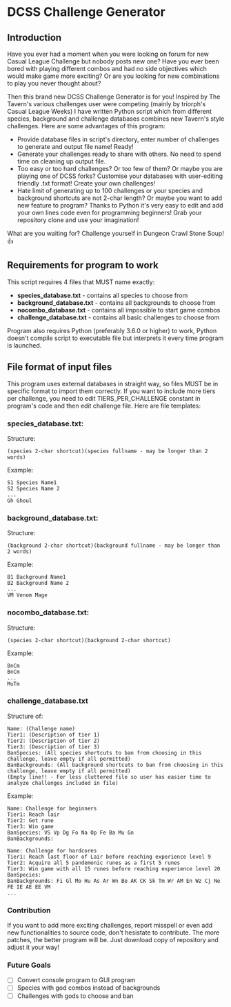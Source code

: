 # DCSS Challenge Generator

## Introduction
Have you ever had a moment when you were looking on forum for new Casual League Challenge but nobody posts new one?
Have you ever been bored with playing different combos and had no side objectives which would make game more exciting?
Or are you looking for new combinations to play you never thought about?

Then this brand new DCSS Challenge Generator is for you! Inspired by The Tavern's various challenges user were competing
(mainly by triorph's Casual League Weeks) I have written Python script which from different species, background and challenge
databases combines new Tavern's style challenges. Here are some advantages of this program:

- Provide database files in script's directory, enter number of challenges to generate and output file name! Ready!
- Generate your challenges ready to share with others. No need to spend time on cleaning up output file.
- Too easy or too hard challenges? Or too few of them? Or maybe you are playing one of DCSS forks? Customise your databases
  with user-editing friendly .txt format! Create your own challenges!
- Hate limit of generating up to 100 challenges or your species and background shortcuts are not 2-char length?
  Or maybe you want to add new feature to program? Thanks to Python it's very easy to edit and add your own lines code even for 
  programming beginners! Grab your repository clone and use your imagination!
  
What are you waiting for? Challenge yourself in Dungeon Crawl Stone Soup! :+1:



## Requirements for program to work

This script requires 4 files that MUST name exactly:
- **species_database.txt** - contains all species to choose from
- **background_database.txt** - contains all backgrounds to choose from
- **nocombo_database.txt** - contains all impossible to start game combos
- **challenge_database.txt** - contains all basic challenges to choose from

Program also requires Python (preferably 3.6.0 or higher) to work, Python doesn't compile script to executable file but 
interprets it every time program is launched.

## File format of input files

This program uses external databases in straight way, so files MUST be in specific format to import them correctly.
If you want to include more tiers per challenge, you need to edit TIERS_PER_CHALLENGE constant in program's code and then
edit challenge file.
Here are file templates:

### species_database.txt:
Structure:
```
(species 2-char shortcut)(species fullname - may be longer than 2 words)
```

Example:
```
S1 Species Name1
S2 Species Name 2
...
Gh Ghoul
```

### background_database.txt:
Structure:
```
(background 2-char shortcut)(background fullname - may be longer than 2 words)
```

Example:
```
B1 Background Name1
B2 Background Name 2
...
VM Venom Mage
```

### nocombo_database.txt:

Structure:
```
(species 2-char shortcut)(background 2-char shortcut)
```

Example:
```
BnCm
BnCm
...
MuTm
```

### challenge_database.txt

Structure of:
```
Name: (Challenge name)
Tier1: (Description of tier 1)
Tier2: (Description of tier 2)
Tier3: (Description of tier 3)
BanSpecies: (All species shortcuts to ban from choosing in this challenge, leave empty if all permitted)
BanBackgrounds: (All background shortcuts to ban from choosing in this challenge, leave empty if all permitted)
(Empty line!! - For less cluttered file so user has easier time to analyze challenges included in file)
```
Example:
```
Name: Challenge for beginners
Tier1: Reach lair
Tier2: Get rune
Tier3: Win game
BanSpecies: VS Vp Dg Fo Na Op Fe Ba Mu Gn
BanBackgrounds:

Name: Challenge for hardcores
Tier1: Reach last floor of Lair before reaching experience level 9
Tier2: Acquire all 5 pandemonic runes as a first 5 runes
Tier3: Win game with all 15 runes before reaching experience level 20
BanSpecies:
BanBackgrounds: Fi Gl Mo Hu As Ar Wn Be AK CK Sk Tm Wr AM En Wz Cj Ne FE IE AE EE VM
...
```

### Contribution

If you want to add more exciting challenges, report misspell or even add new functionalities to source code,
don't hesistate to contribute. The more patches, the better program will be. Just download copy of repository and
adjust it your way!

### Future Goals
- [ ] Convert console program to GUI program
- [ ] Species with god combos instead of backgrounds
- [ ] Challenges with gods to choose and ban
